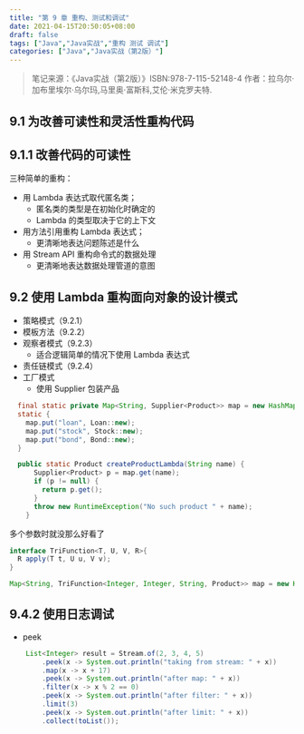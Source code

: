 ```yaml
---
title: "第 9 章 重构、测试和调试"
date: 2021-04-15T20:50:05+08:00
draft: false
tags: ["Java","Java实战","重构 测试 调试"]
categories: ["Java","Java实战（第2版）"]
---
```


> 笔记来源：《Java实战（第2版）》ISBN:978-7-115-52148-4 作者：拉乌尔·加布里埃尔·乌尔玛,马里奥·富斯科,艾伦·米克罗夫特. 

## 9.1 为改善可读性和灵活性重构代码
## 9.1.1 改善代码的可读性
三种简单的重构：
- 用 Lambda 表达式取代匿名类；
    - 匿名类的类型是在初始化时确定的
    - Lambda 的类型取决于它的上下文
- 用方法引用重构 Lambda 表达式；
    - 更清晰地表达问题陈述是什么
- 用 Stream API 重构命令式的数据处理
    - 更清晰地表达数据处理管道的意图

## 9.2 使用 Lambda 重构面向对象的设计模式
- 策略模式（9.2.1）
- 模板方法（9.2.2）
- 观察者模式（9.2.3）
    - 适合逻辑简单的情况下使用 Lambda 表达式
- 责任链模式（9.2.4）
- 工厂模式
    - 使用 Supplier 包装产品
```java
  final static private Map<String, Supplier<Product>> map = new HashMap<>();
  static {
    map.put("loan", Loan::new);
    map.put("stock", Stock::new);
    map.put("bond", Bond::new);
  }

  public static Product createProductLambda(String name) {
      Supplier<Product> p = map.get(name);
      if (p != null) {
        return p.get();
      }
      throw new RuntimeException("No such product " + name);
    }
```
多个参数时就没那么好看了
```java
interface TriFunction<T, U, V, R>{
  R apply(T t, U u, V v);
}

Map<String, TriFunction<Integer, Integer, String, Product>> map = new HashMap<>();
```
## 9.4.2 使用日志调试
- peek
```java
    List<Integer> result = Stream.of(2, 3, 4, 5)
        .peek(x -> System.out.println("taking from stream: " + x))
        .map(x -> x + 17)
        .peek(x -> System.out.println("after map: " + x))
        .filter(x -> x % 2 == 0)
        .peek(x -> System.out.println("after filter: " + x))
        .limit(3)
        .peek(x -> System.out.println("after limit: " + x))
        .collect(toList());
```